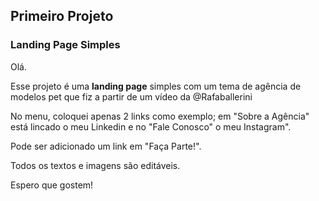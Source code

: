 ## Primeiro Projeto 

### Landing Page Simples

Olá. 

Esse projeto é uma **landing page** simples com um tema de agência de modelos pet que fiz a partir de um vídeo da @Rafaballerini

No menu, coloquei apenas 2 links como exemplo; em "Sobre a Agência" está lincado o meu Linkedin e no "Fale Conosco" o meu Instagram".

Pode ser adicionado um link em "Faça Parte!".

Todos os textos e imagens são editáveis. 

Espero que gostem! 
